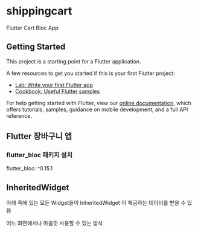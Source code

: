 # shippingcart

Flutter Cart Bloc App

## Getting Started

This project is a starting point for a Flutter application.

A few resources to get you started if this is your first Flutter project:

- [Lab: Write your first Flutter app](https://flutter.dev/docs/get-started/codelab)
- [Cookbook: Useful Flutter samples](https://flutter.dev/docs/cookbook)

For help getting started with Flutter, view our 
[online documentation](https://flutter.dev/docs), which offers tutorials, 
samples, guidance on mobile development, and a full API reference.

## Flutter 장바구니 앱
### flutter_bloc 패키지 설치
flutter_bloc: ^0.15.1

## InheritedWidget
아래 쪽에 있는 모든 Widget들이 InheritedWidget 이 제공하는 데이터를 받을 수 있음

어느 화면에서나 마음껏 사용할 수 있는 방식